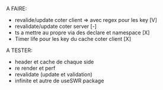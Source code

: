 A FAIRE:

- revalide/update coter client => avec regex pour les key [V]
- revalidate/update coter server [-]
- ts a mettre au propre via des declare et namespace [X]
- Timer life pour les key du cache coter client [X]

A TESTER:

- header et cache de chaque side
- re render et perf
- revalidate (update et validation)
- infinite et autre de useSWR package
